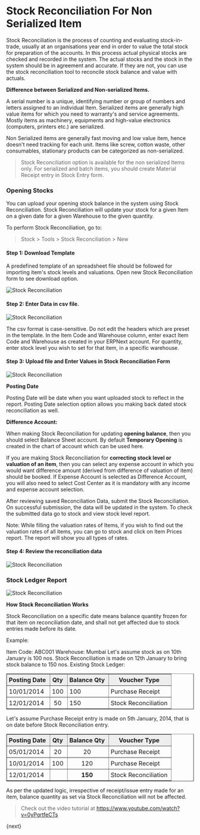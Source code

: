 <!-- add-breadcrumbs -->
# Stock Reconciliation For Non Serialized Item

Stock Reconciliation is the process of counting and evaluating stock-in-trade,
usually at an organisations year end in order to value the total stock for
preparation of the accounts. In this process actual physical stocks are
checked and recorded in the system. The actual stocks and the stock in the system should be in agreement and accurate. If they are not, you can
use the stock reconciliation tool to reconcile stock balance and value with actuals.

**Difference between Serialized and Non-serialized Items.**

A serial number is a unique, identifying number or group of numbers and
letters assigned to an individual Item. Serialized items are generally high value items for which you need to warranty's and service agreements. Mostly items as machinery, equipments and high-value electronics (computers, printers etc.) are serialized.

Non Serialized items are generally fast moving and low value item, hence doesn't need tracking for each unit. Items like screw, cotton waste, other consumables, stationary products can be categorized as non-serialized.

> Stock Reconciliation option is available for the non serialized Items only. For serialized and batch items, you should create Material Receipt entry in Stock Entry form.

### Opening Stocks

You can upload your opening stock balance in the system using Stock Reconciliation.
Stock Reconciliation will update your stock for a given Item on a given date
for a given Warehouse to the given quantity.

To perform Stock Reconciliation, go to:

> Stock > Tools > Stock Reconciliation > New

#### Step 1: Download Template

A predefined template of an spreadsheet file should be followed for importing item's stock levels and valuations. Open new Stock Reconciliation form to see download option.

<img class="screenshot" alt="Stock Reconciliation" src="/docs/assets/img/setup/stock-recon-1.png">

#### Step 2: Enter Data in csv file.

<img class="screenshot" alt="Stock Reconciliation" src="/docs/assets/img/setup/stock-reco-data.png">

The csv format is case-sensitive. Do not edit the headers which are preset in the template. In the Item Code and Warehouse column, enter exact Item Code and Warehouse as created in your ERPNext account. For quantity, enter stock level you wish to set for that item, in a specific warehouse.

#### Step 3: Upload file and Enter Values in Stock Reconciliation Form

<img class="screenshot" alt="Stock Reconciliation" src="/docs/assets/img/setup/stock-recon-2.png">

**Posting Date**

Posting Date will be date when you want uploaded stock to reflect in the report. Posting Date selection option allows you making back dated stock reconciliation as well.

**Difference Account:**

When making Stock Reconciliation for updating **opening balance**, then you should select Balance Sheet account. By default **Temporary Opening** is created in the chart of account which can be used here.

If you are making Stock Reconciliation for **correcting stock level or valuation of an item**, then you can select any expense account in which you would want difference amount (derived from difference of valuation of item) should be booked. If Expense Account is selected as Difference Account, you will also need to select Cost Center as it is mandatory with any income and expense account selection.

After reviewing saved Reconciliation Data, submit the Stock Reconciliation. On
successful submission, the data will be updated in the system. To check the
submitted data go to stock and view stock level report.

Note: While filling the valuation rates of Items, if you wish to find out the
valuation rates of all items, you can go to stock and click on Item Prices
report. The report will show you all types of rates.

#### Step 4: Review the reconciliation data

<img class="screenshot" alt="Stock Reconciliation" src="/docs/assets/img/setup/stock-reco-upload.gif">

### Stock Ledger Report

<img class="screenshot" alt="Stock Reconciliation" src="/docs/assets/img/setup//stock-reco-ledger.png">


**How Stock Reconciliation Works**

Stock Reconciliation on a specific date means balance quantity frozen for that item on reconciliation date, and shall not get affected due to stock entries made before its date.

Example:

Item Code: ABC001
Warehouse: Mumbai
Let's assume stock as on 10th January is 100 nos.
Stock Reconciliation is made on 12th January to bring stock balance to 150 nos.
Existing Stock Ledger:
<html>
<style>
    td {
    padding:5px 10px 5px 5px;
    };
    img {
    align:center;
    };
	table, th, td {
    border: 1px solid black;
    border-collapse: collapse;
	}
</style>
 <table border="1" cellspacing="0px">
            <tbody>
                <tr align="center" bgcolor="#EEE">
                    <td><b>Posting Date</b>
                    </td>
                    <td><b>Qty</b>
                    </td>
                    <td><b>Balance Qty</b>
                    </td>
                    <td><b>Voucher Type</b>
                    </td>
                </tr>
                <tr>
                    <td>10/01/2014</td>
                    <td align="center">100</td>
                    <td>100&nbsp;</td>
                    <td>Purchase Receipt</td>
                </tr>
                <tr>
                    <td>12/01/2014</td>
                    <td align="center">50</td>
                    <td>150</td>
                    <td>Stock Reconciliation</td>
                </tr>
            </tbody>
        </table>
</html>
Let's assume Purchase Receipt entry is made on 5th January, 2014, that is on date before Stock Reconciliation entry.
<html>
	<table border="1" cellspacing="0px">
        <tbody>
            <tr align="center" bgcolor="#EEE">
                <td><b>Posting Date</b></td>
                <td><b>Qty</b></td>
                <td><b>Balance Qty</b></td>
                <td><b>Voucher Type</b></td>
            </tr>
            <tr>
                <td>05/01/2014</td>
                <td align="center">20</td>
                <td style="text-align: center;">20</td>
                <td>Purchase Receipt</td>
            </tr>
            <tr>
                <td>10/01/2014</td>
                <td align="center">100</td>
                <td style="text-align: center;">120</td>
                <td>Purchase Receipt</td>
            </tr>
            <tr>
                <td>12/01/2014</td>
                <td align="center"><br></td>
                <td style="text-align: center;"><b>150</b></td>
                <td>Stock Reconciliation<br></td>
            </tr>
        </tbody>
	</table>
</html>
As per the updated logic, irrespective of receipt/issue entry made for an item, balance quantity as set via Stock Reconciliation will not be affected.

> Check out the video tutorial at https://www.youtube.com/watch?v=0yPgrtfeCTs

{next}
